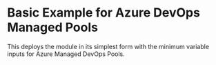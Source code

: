 # Basic Example for Azure DevOps Managed Pools

This deploys the module in its simplest form with the minimum variable inputs for Azure Managed DevOps Pools.
